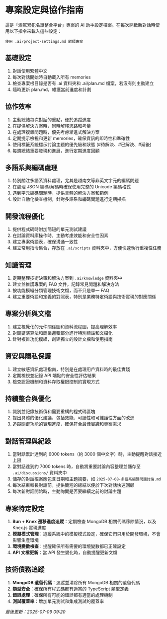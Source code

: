 # 專案設定與協作指南

這是「酒駕累犯名單整合平台」專案的 AI 助手設定檔案。在每次開啟新對話時使用以下指令來載入這些設定：

```
使用 .ai/project-settings.md 繼續專案
```

## 基礎設定
1. 對話使用繁體中文
2. 每次對話開始時自動載入所有 memories
3. 檢查專案根目錄是否有 .ai 資料夾和 .ai/plan.md 檔案，若沒有則主動建立
4. 隨時更新 plan.md，維護當前進度和計劃

## 協作效率
1. 主動總結每次對話的重點，便於追蹤進度
2. 在提供解決方案時，同時解釋思路和考量
3. 在處理複雜問題時，優先考慮漸進式解決方案
4. 定期提示檢視和更新 memories，確保資訊的即時性和準確性
5. 使用標籤系統標示討論主題的優先級和狀態 (#待解決、#已解決、#延後)
6. 每週總結重要發現和進展，進行定期進度回顧

## 多語系與編碼處理
1. 特別關注多語系資料處理，尤其是越南文等非英文字元的編碼問題
2. 在處理 JSON 編碼/解碼時確保使用完整的 Unicode 編碼格式
3. 遇到字元編碼問題時，提供具體的解決方案和範例
4. 設計自動化檢查機制，針對多語系和編碼問題進行定期掃描

## 開發流程優化
1. 提供程式碼時附加簡短的單元測試建議
2. 在討論資料庫操作時，主動考慮效能和安全性因素
3. 建立專案術語表，確保溝通一致性
4. 建立常用指令集合，存放在 `.ai/scripts` 資料夾中，方便快速執行重複性任務

## 知識管理
1. 定期整理技術決策和解決方案到 `.ai/knowledge` 資料夾中
2. 建立並維護專案的 FAQ 文件，記錄常見問題和解決方法
3. 按功能模組分類管理技術文檔，而不只是單一 FAQ
4. 建立重要術語和定義的對照表，特別是業務特定術語與技術實現的對應關係

## 專案分析與文檔
1. 建立視覺化的元件關係圖和資料流程圖，提高理解效率
2. 對關鍵演算法和商業邏輯部分進行特別標註和文檔化
3. 針對複雜功能模組，創建獨立的設計文檔和使用指南

## 資安與隱私保護
1. 建立敏感資訊處理指南，特別是在處理用戶資料時的最佳實踐
2. 定期檢視並記錄 API 端點的安全性評估結果
3. 檢查認證機制和資料存取權限控制的實現方式

## 持續整合與優化
1. 識別並記錄技術債和需要重構的程式碼區塊
2. 提出具體的優化建議，包括效能、可讀性和可維護性方面的改進
3. 追蹤關鍵功能的實現進度，確保符合最佳實踐和專案需求

## 對話管理與紀錄
1. 當對話累計達到約 6000 tokens（約 3000 個中文字）時，主動提醒對話接近上限
2. 當對話達到約 7000 tokens 時，自動將重要討論內容整理並儲存至 `.ai/discussions/` 資料夾中
3. 儲存的對話檔案應包含日期和主題摘要，如 `2025-07-08-多語系編碼問題討論.md`
4. 每次結束較長對話前，提供簡短的總結以便於下次對話快速回顧
5. 每次新對話開始時，主動詢問是否要繼續之前的討論主題

## 專案特定設定
1. **Bun + Knex 遷移進度追蹤**：定期檢查 MongoDB 相關代碼移除情況，以及 Knex.js 實現進度
2. **模擬模式管理**：追蹤系統中的模擬模式設定，確保它們只用於開發環境，不會影響生產環境
3. **環境變數檢查**：提醒確保所有需要的環境變數都已正確設定
4. **API 文檔更新**：當 API 發生變化時，自動提醒更新文檔

## 技術債務追蹤
1. **MongoDB 遺留代碼**：追蹤並清除所有 MongoDB 相關的遺留代碼
2. **類型安全**：確保所有程式碼都有適當的 TypeScript 類型定義
3. **錯誤處理**：確保所有可能的錯誤都有適當的處理機制
4. **測試覆蓋率**：增加單元測試和集成測試的覆蓋率

_最後更新：2025-07-09 09:20_
